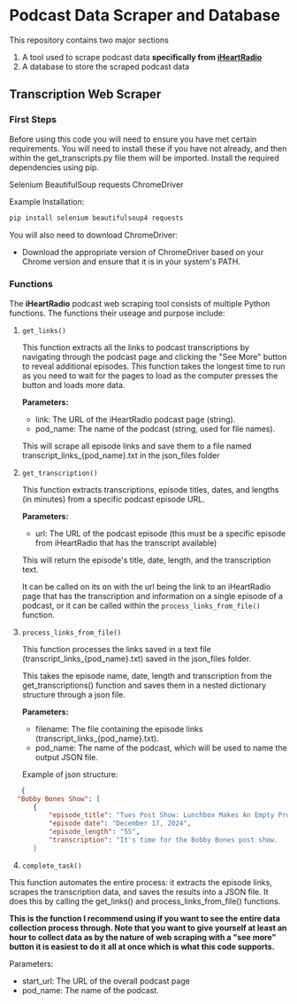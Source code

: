 # Podcast Data Scraper and Database
This repository contains two major sections
1. A tool used to scrape podcast data **specifically from [iHeartRadio](https://www.iheart.com/podcast/category/top-overall-132/)**
2. A database to store the scraped podcast data

## Transcription Web Scraper

### First Steps

Before using this code you will need to ensure you have met certain requirements.
You will need to install these if you have not already, and then within the get_transcripts.py file them will be imported. 
Install the required dependencies using pip.

Selenium
BeautifulSoup
requests
ChromeDriver


Example Installation:

```python
pip install selenium beautifulsoup4 requests
```

You will also need to download ChromeDriver:
- Download the appropriate version of ChromeDriver based on your Chrome version and ensure that it is in your system's PATH.

### Functions

The **iHeartRadio** podcast web scraping tool consists of multiple Python functions. The functions their useage and purpose include: 

1. ```get_links()```
   
     This function extracts all the links to podcast transcriptions by navigating through the podcast page and clicking the "See More" button to reveal additional episodes.
     This function takes the longest time to run as you need to wait for the pages to load as the computer presses the button and loads more data. 

     **Parameters:**
   
     - link: The URL of the iHeartRadio podcast page (string).
     - pod_name: The name of the podcast (string, used for file names).
     
     
     This will scrape all episode links and save them to a file named transcript_links_{pod_name}.txt in the json_files folder

2. ```get_transcription()```
   
     This function extracts transcriptions, episode titles, dates, and lengths (in minutes) from a specific podcast episode URL.
     
     **Parameters:**
   
     - url: The URL of the podcast episode (this must be a specific episode from iHeartRadio that has the transcript available)

     This will return the episode's title, date, length, and the transcription text.

     It can be called on its on with the url being the link to an iHeartRadio page that has the transcription and information on a single episode of a podcast, or it         can be called within the ```process_links_from_file()``` function. 

3. ```process_links_from_file()```
   
     This function processes the links saved in a text file (transcript_links_{pod_name}.txt) saved in the json_files folder.

     This takes the episode name, date, length and transcription from the get_transcriptions() function and saves them in a nested dictionary structure through a json file.

   
    **Parameters:**
     - filename: The file containing the episode links (transcript_links_{pod_name}.txt).
     - pod_name: The name of the podcast, which will be used to name the output JSON file.

     Example of json structure:
   
  ```json
     {
    "Bobby Bones Show": [
        {
            "episode_title": "Tues Post Show: Lunchbox Makes An Empty Promise, DIY Dental Work And Trapped In An Elevator \u00a0(12-17-24)",
            "episode date": "December 17, 2024",
            "episode_length": "55",
            "transcription": "It's time for the Bobby Bones post show.
        }
```

4. ```complete_task()```

This function automates the entire process: it extracts the episode links, scrapes the transcription data, and saves the results into a JSON file. It does this by calling the get_links() and process_links_from_file() functions. 

**This is the function I recommend using if you want to see the entire data collection process through. Note that you want to give yourself at least an hour to collect data as by the nature of web scraping with a "see more" button it is easiest to do it all at once which is what this code supports.**

Parameters:
- start_url: The URL of the overall podcast page
- pod_name: The name of the podcast.






